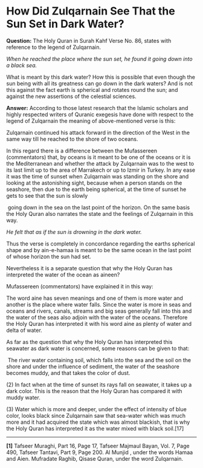 How Did Zulqarnain See That the Sun Set in Dark Water?
======================================================

**Question:** The Holy Quran in Surah Kahf Verse No. 86, states with
reference to the legend of Zulqarnain.

*When he reached the place where the sun set, he found it going down
into a black sea.*

What is meant by this dark water? How this is possible that even though
the sun being with all its greatness can go down in the dark waters? And
is not this against the fact earth is spherical and rotates round the
sun; and against the new assertions of the celestial sciences.

**Answer:** According to those latest research that the Islamic scholars
and highly respected writers of Quranic exegesis have done with respect
to the legend of Zulqarnain the meaning of above-mentioned verse is
this:

Zulqarnain continued his attack forward in the direction of the West in
the same way till he reached to the shore of two oceans.

In this regard there is a difference between the Mufassereen
(commentators) that, by oceans is it meant to be one of the oceans or it
is the Mediterranean and whether the attack by Zulqarnain was to the
west to its last limit up to the area of Marrakech or up to Izmir in
Turkey. In any ease it was the time of sunset when Zulqarnain was
standing on the shore and looking at the astonishing sight, because when
a person stands on the seashore, then due to the earth being spherical,
at the time of sunset he gets to see that the sun is slowly

 going down in the sea on the last point of the horizon. On the same
basis the Holy Quran also narrates the state and the feelings of
Zulqarnain in this way.

*He felt that as if the sun is drowning in the dark water.*

Thus the verse is completely in concordance regarding the earths
spherical shape and by ain-e-hamaa is meant to be the same ocean in the
last point of whose horizon the sun had set.

Nevertheless it is a separate question that why the Holy Quran has
interpreted the water of the ocean as aineen?

Mufassereen (commentators) have explained it in this way:

The word aine has seven meanings and one of them is more water and
another is the place where water falls. Since the water is more in seas
and oceans and rivers, canals, streams and big seas generally fall into
this and the water of the seas also adjoin with the water of the oceans.
Therefore the Holy Quran has interpreted it with his word aine as plenty
of water and delta of water.

As far as the question that why the Holy Quran has interpreted this
seawater as dark water is concerned, some reasons can be given to that:

 The river water containing soil, which falls into the sea and the soil
on the shore and under the influence of sediment, the water of the
seashore becomes muddy, and that takes the color of dust.

(2) In fact when at the time of sunset its rays fall on seawater, it
takes up a dark color. This is the reason that the Holy Quran has
compared it with muddy water.

(3) Water which is more and deeper, under the effect of intensity of
blue color, looks black since Zulqarnain saw that sea-water which was
much more and it had acquired the state which was almost blackish, that
is why the Holy Quran has interpreted it as the water mixed with black
soil.[17]

------------------------------------------------------------------------

**[1]** Tafseer Muraghi, Part 16, Page 17, Tafseer Majmaul Bayan, Vol.
7, Page 490, Tafseer Tantavi, Part 9, Page 200. Al Munjid , under the
words Hamaa and Aien. Mufradate Raghib, Qisase Quran, under the word
Zulqarnain.
